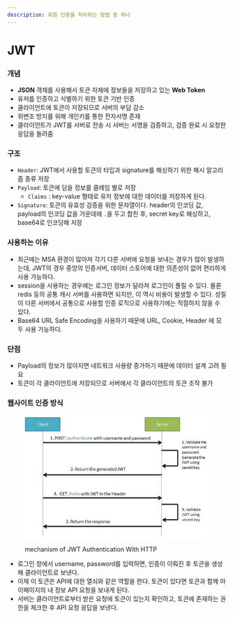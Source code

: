 ```yaml
---
description: 회원 인증을 처리하는 방법 중 하나
---
```


# JWT

### 개념

* **JSON** 객체를 사용해서 토큰 자체에 정보들을 저장하고 있는 **Web Token**
* 유저를 인증하고 식별하기 위한 토큰 기반 인증
* 클라이언트에 토큰이 저장되므로 서버의 부담 감소
* 위변조 방지를 위해 개인키를 통한 전자서명 존재
* 클라이언트가 JWT를 서버로 전송 시 서버는 서명을 검증하고, 검증 완료 시 요청한 응답을 돌려줌

### 구조

* `Header`: JWT에서 사용할 토큰의 타입과 signature를 해싱하기 위한 해시 알고리즘 종류 저장
* `Payload`: 토큰에 담을 정보를 클레임 별로 저장
  * `Claims` : key-value 형태로 유저 정보에 대한 데이터를 저장하게 된다.
* `Signature`: 토큰의 유효성 검증을 위한 문자열이다. header의 인코딩 값, payload의 인코딩 값을 가운데에 `.`을 두고 합친 후, secret key로 해싱하고, base64로 인코딩해 저장

### 사용하는 이유

* 최근에는 MSA 환경이 많아져 각기 다른 서버에 요청을 보내는 경우가 많이 발생하는데, JWT의 경우 중앙의 인증서버, 데이터 스토어에 대한 의존성이 없어 편리하게 사용 가능하다.&#x20;
* session을 사용하는 경우에는 로그인 정보가 달라져 로그인이 풀릴 수 있다. 물론 redis 등의 공통 캐시 서버를 사용하면 되지만, 이 역시 비용이 발생할 수 있다. 성질이 다른 서버에서 공통으로 사용할 인증 로직으로 사용하기에는 적절하지 않을 수 있다.
* Base64 URL Safe Encoding을 사용하기 때문에 URL, Cookie, Header 에 모두 사용 가능하다.

### 단점

* Payload의 정보가 많아지면 네트워크 사용량 증가하기 때문에 데이터 설계 고려 필요
* 토큰이 각 클라이언트에 저장되므로 서버에서 각 클라이언트의 토큰 조작 불가

### 웹사이트 인증 방식

<figure><img src="../../.gitbook/assets/image (10).png" alt="" width="484"><figcaption><p>mechanism of JWT Authentication With HTTP</p></figcaption></figure>

* 로그인 창에서 username, password를 입력하면, 인증이 이뤄진 후 토큰을 생성해 클라이언트로 보낸다.
* 이제 이 토큰은 API에 대한 열쇠와 같은 역할을 한다. 토큰이 있다면 토큰과 함께 마이페이지의 내 정보 API 요청을 보내게 된다.
* 서버는 클라이언트로부터 받은 요청에 토큰이 있는지 확인하고, 토큰에 존재하는 권한을 체크한 후 API 요청 응답을 보낸다.
